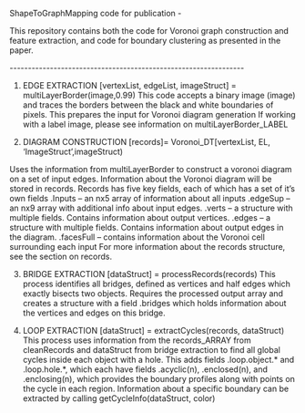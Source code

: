 ShapeToGraphMapping code for publication -

This repository contains both the code for Voronoi graph construction and feature extraction, and code for boundary clustering as presented in the paper.

\----------------------------------------------------------------
1) EDGE EXTRACTION 
[vertexList, edgeList, imageStruct] = multiLayerBorder(image,0.99)
This code accepts a binary image (image) and traces the borders between the black and white boundaries of pixels. This prepares the input for Voronoi diagram generation
If working with a label image, please see information on multiLayerBorder_LABEL

2) DIAGRAM CONSTRUCTION
[records]= Voronoi_DT[vertexList, EL, ‘ImageStruct’,imageStruct)

Uses the information from multiLayerBorder to construct a voronoi diagram on a set of input edges. Information about the Voronoi diagram will be stored in records.
Records has five key fields, each of which has a set of it’s own fields
	.Inputs – an nx5 array of information about all inputs
	.edgeSup – an nx9 array with additional info about input edges.
.verts – a structure with multiple fields. Contains information about output vertices.
.edges – a structure with multiple fields. Contains information about output edges in the diagram.
.facesFull – contains information about the Voronoi cell surrounding each input
For more information about the records structure, see the section on records.

3) BRIDGE EXTRACTION
[dataStruct] = processRecords(records)
This process identifies all bridges, defined as vertices and half edges which exactly bisects two objects.  Requires the processed output array and creates a structure with a field .bridges which holds information about the vertices and edges on this bridge.

4) LOOP EXTRACTION
[dataStruct] = extractCycles(records, dataStruct)
This process uses information from the records_ARRAY from cleanRecords and dataStruct from bridge extraction to find all global cycles inside each object with a hole.  This adds fields .loop.object.* and .loop.hole.*, which each have fields .acyclic(n), .enclosed(n), and .enclosing(n), which provides the boundary profiles along with points on the cycle in each region. Information about a specific boundary can be extracted by calling getCycleInfo(dataStruct, color)


